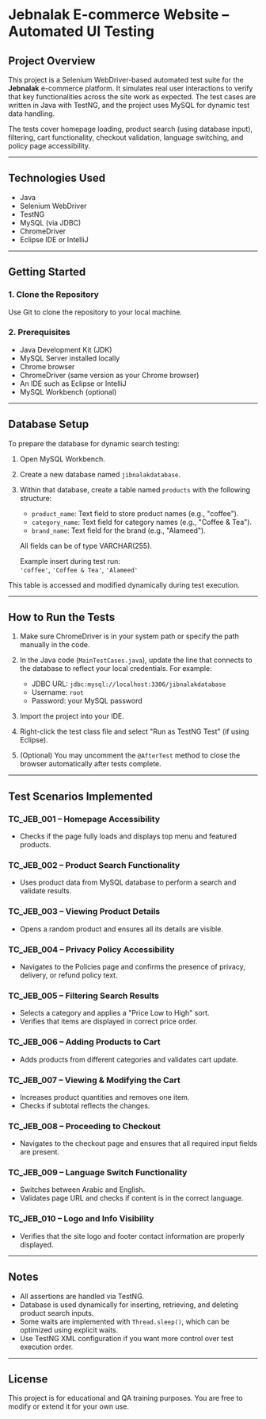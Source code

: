 # Jebnalak E-commerce Website – Automated UI Testing

## Project Overview

This project is a Selenium WebDriver-based automated test suite for the **Jebnalak** e-commerce platform. It simulates real user interactions to verify that key functionalities across the site work as expected. The test cases are written in Java with TestNG, and the project uses MySQL for dynamic test data handling.

The tests cover homepage loading, product search (using database input), filtering, cart functionality, checkout validation, language switching, and policy page accessibility.

---

## Technologies Used

- Java
- Selenium WebDriver
- TestNG
- MySQL (via JDBC)
- ChromeDriver
- Eclipse IDE or IntelliJ

---

## Getting Started

### 1. Clone the Repository

Use Git to clone the repository to your local machine.

### 2. Prerequisites

- Java Development Kit (JDK)
- MySQL Server installed locally
- Chrome browser
- ChromeDriver (same version as your Chrome browser)
- An IDE such as Eclipse or IntelliJ
- MySQL Workbench (optional)

---

## Database Setup

To prepare the database for dynamic search testing:

1. Open MySQL Workbench.
2. Create a new database named `jibnalakdatabase`.
3. Within that database, create a table named `products` with the following structure:

   - `product_name`: Text field to store product names (e.g., "coffee").
   - `category_name`: Text field for category names (e.g., "Coffee & Tea").
   - `brand_name`: Text field for the brand (e.g., "Alameed").

   All fields can be of type VARCHAR(255).

   Example insert during test run:  
   `'coffee'`, `'Coffee & Tea'`, `'Alameed'`

This table is accessed and modified dynamically during test execution.

---

## How to Run the Tests

1. Make sure ChromeDriver is in your system path or specify the path manually in the code.
2. In the Java code (`MainTestCases.java`), update the line that connects to the database to reflect your local credentials. For example:

   - JDBC URL: `jdbc:mysql://localhost:3306/jibnalakdatabase`
   - Username: `root`
   - Password: your MySQL password

3. Import the project into your IDE.
4. Right-click the test class file and select "Run as TestNG Test" (if using Eclipse).
5. (Optional) You may uncomment the `@AfterTest` method to close the browser automatically after tests complete.

---

## Test Scenarios Implemented

### TC_JEB_001 – Homepage Accessibility
- Checks if the page fully loads and displays top menu and featured products.

### TC_JEB_002 – Product Search Functionality
- Uses product data from MySQL database to perform a search and validate results.

### TC_JEB_003 – Viewing Product Details
- Opens a random product and ensures all its details are visible.

### TC_JEB_004 – Privacy Policy Accessibility
- Navigates to the Policies page and confirms the presence of privacy, delivery, or refund policy text.

### TC_JEB_005 – Filtering Search Results
- Selects a category and applies a "Price Low to High" sort.
- Verifies that items are displayed in correct price order.

### TC_JEB_006 – Adding Products to Cart
- Adds products from different categories and validates cart update.

### TC_JEB_007 – Viewing & Modifying the Cart
- Increases product quantities and removes one item.
- Checks if subtotal reflects the changes.

### TC_JEB_008 – Proceeding to Checkout
- Navigates to the checkout page and ensures that all required input fields are present.

### TC_JEB_009 – Language Switch Functionality
- Switches between Arabic and English.
- Validates page URL and checks if content is in the correct language.

### TC_JEB_010 – Logo and Info Visibility
- Verifies that the site logo and footer contact information are properly displayed.

---

## Notes

- All assertions are handled via TestNG.
- Database is used dynamically for inserting, retrieving, and deleting product search inputs.
- Some waits are implemented with `Thread.sleep()`, which can be optimized using explicit waits.
- Use TestNG XML configuration if you want more control over test execution order.

---

## License

This project is for educational and QA training purposes. You are free to modify or extend it for your own use.

